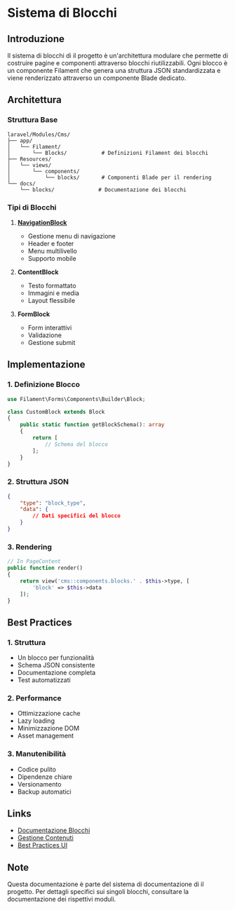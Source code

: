 # Sistema di Blocchi

## Introduzione
Il sistema di blocchi di il progetto è un'architettura modulare che permette di costruire pagine e componenti attraverso blocchi riutilizzabili. Ogni blocco è un componente Filament che genera una struttura JSON standardizzata e viene renderizzato attraverso un componente Blade dedicato.

## Architettura

### Struttura Base
```
laravel/Modules/Cms/
├── app/
│   └── Filament/
│       └── Blocks/           # Definizioni Filament dei blocchi
├── Resources/
│   └── views/
│       └── components/
│           └── blocks/       # Componenti Blade per il rendering
└── docs/
    └── blocks/              # Documentazione dei blocchi
```

### Tipi di Blocchi

1. **[NavigationBlock](../laravel/Modules/Cms/docs/blocks/navigation-block.md)**
   - Gestione menu di navigazione
   - Header e footer
   - Menu multilivello
   - Supporto mobile

2. **ContentBlock**
   - Testo formattato
   - Immagini e media
   - Layout flessibile

3. **FormBlock**
   - Form interattivi
   - Validazione
   - Gestione submit

## Implementazione

### 1. Definizione Blocco
```php
use Filament\Forms\Components\Builder\Block;

class CustomBlock extends Block
{
    public static function getBlockSchema(): array
    {
        return [
            // Schema del blocco
        ];
    }
}
```

### 2. Struttura JSON
```json
{
    "type": "block_type",
    "data": {
        // Dati specifici del blocco
    }
}
```

### 3. Rendering
```php
// In PageContent
public function render()
{
    return view('cms::components.blocks.' . $this->type, [
        'block' => $this->data
    ]);
}
```

## Best Practices

### 1. Struttura
- Un blocco per funzionalità
- Schema JSON consistente
- Documentazione completa
- Test automatizzati

### 2. Performance
- Ottimizzazione cache
- Lazy loading
- Minimizzazione DOM
- Asset management

### 3. Manutenibilità
- Codice pulito
- Dipendenze chiare
- Versionamento
- Backup automatici

## Links
- [Documentazione Blocchi](../laravel/Modules/Cms/docs/blocks/)
- [Gestione Contenuti](content-management.md)
- [Best Practices UI](ui-best-practices.md)

## Note
Questa documentazione è parte del sistema di documentazione di il progetto. Per dettagli specifici sui singoli blocchi, consultare la documentazione dei rispettivi moduli. 

